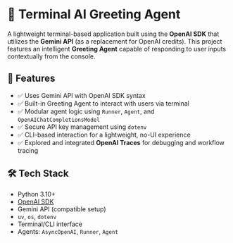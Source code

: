 # 🤖 Terminal AI Greeting Agent

A lightweight terminal-based application built using the **OpenAI SDK** that utilizes the **Gemini API** (as a replacement for OpenAI credits). This project features an intelligent **Greeting Agent** capable of responding to user inputs contextually from the console.

## 🚀 Features

- ✅ Uses Gemini API with OpenAI SDK syntax
- ✅ Built-in Greeting Agent to interact with users via terminal
- ✅ Modular agent logic using `Runner`, `Agent`, and `OpenAIChatCompletionsModel`
- ✅ Secure API key management using `dotenv`
- ✅ CLI-based interaction for a lightweight, no-UI experience
- ✅ Explored and integrated **OpenAI Traces** for debugging and workflow tracing

## 🛠️ Tech Stack

- Python 3.10+
- [OpenAI SDK](https://github.com/openai/openai-python)
- Gemini API (compatible setup)
- `uv`, `os`, `dotenv`
- Terminal/CLI interface
- Agents: `AsyncOpenAI`, `Runner`, `Agent`

